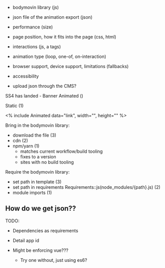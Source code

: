 
- bodymovin library (js)
- json file of the animation export (json)
- performance (size)
- page position, how it fits into the page (css, html)
- interactions (js, a tags)
- animation type (loop, one-of, on-interaction)
- browser support, device support, limitations (fallbacks)
- accessibility

- upload json through the CMS?



SS4 has landed - Banner
Animated ()

Static (1)



<% include Animated data="link", width="", height="" %>



Bring in the bodymovin library:
- download the file (3)
- cdn (2)
- npm/yarn (1)
    - matches current workflow/build tooling
    - fixes to a version
    - sites with no build tooling

Require the bodymovin library:
- set path in template <script src="node_modules/{path}.js"></script> (3)
- set path in requirements Requirements::js(node_modules/{path}.js) (2)
- module imports (1)

How do we get json??
- 



TODO:
- Dependencies as requirements
- Detail app id

- Might be enforcing vue???
    - Try one without, just using es6?

